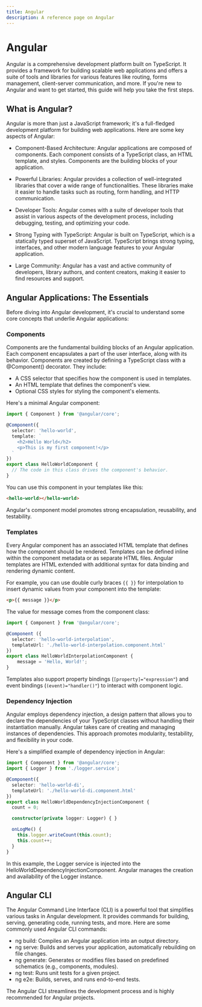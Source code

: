 ```yaml
---
title: Angular
description: A reference page on Angular
---
```


# Angular

Angular is a comprehensive development platform built on TypeScript. It provides a framework for building scalable web applications and offers a suite of tools and libraries for various features like routing, forms management, client-server communication, and more. If you're new to Angular and want to get started, this guide will help you take the first steps.

## What is Angular?
Angular is more than just a JavaScript framework; it's a full-fledged development platform for building web applications. Here are some key aspects of Angular:

- Component-Based Architecture: Angular applications are composed of components. Each component consists of a TypeScript class, an HTML template, and styles. Components are the building blocks of your application.

- Powerful Libraries: Angular provides a collection of well-integrated libraries that cover a wide range of functionalities. These libraries make it easier to handle tasks such as routing, form handling, and HTTP communication.

- Developer Tools: Angular comes with a suite of developer tools that assist in various aspects of the development process, including debugging, testing, and optimizing your code.

- Strong Typing with TypeScript: Angular is built on TypeScript, which is a statically typed superset of JavaScript. TypeScript brings strong typing, interfaces, and other modern language features to your Angular application.

- Large Community: Angular has a vast and active community of developers, library authors, and content creators, making it easier to find resources and support.

## Angular Applications: The Essentials
Before diving into Angular development, it's crucial to understand some core concepts that underlie Angular applications:

### Components
Components are the fundamental building blocks of an Angular application. Each component encapsulates a part of the user interface, along with its behavior. Components are created by defining a TypeScript class with a @Component() decorator. They include:

- A CSS selector that specifies how the component is used in templates.
- An HTML template that defines the component's view.
- Optional CSS styles for styling the component's elements.

Here's a minimal Angular component:

```typescript
import { Component } from '@angular/core';

@Component({
  selector: 'hello-world',
  template: `
    <h2>Hello World</h2>
    <p>This is my first component!</p>
  `
})
export class HelloWorldComponent {
  // The code in this class drives the component's behavior.
}
```

You can use this component in your templates like this:

```html
<hello-world></hello-world>
```
Angular's component model promotes strong encapsulation, reusability, and testability.

### Templates
Every Angular component has an associated HTML template that defines how the component should be rendered. Templates can be defined inline within the component metadata or as separate HTML files. Angular templates are HTML extended with additional syntax for data binding and rendering dynamic content.

For example, you can use double curly braces `{{ }}` for interpolation to insert dynamic values from your component into the template:

```html
<p>{{ message }}</p>
```

The value for message comes from the component class:

```typescript
import { Component } from '@angular/core';

@Component ({
  selector: 'hello-world-interpolation',
  templateUrl: './hello-world-interpolation.component.html'
})
export class HelloWorldInterpolationComponent {
    message = 'Hello, World!';
}
```

Templates also support property bindings (`[property]="expression"`) and event bindings (`(event)="handler()"`) to interact with component logic.

### Dependency Injection
Angular employs dependency injection, a design pattern that allows you to declare the dependencies of your TypeScript classes without handling their instantiation manually. Angular takes care of creating and managing instances of dependencies. This approach promotes modularity, testability, and flexibility in your code.

Here's a simplified example of dependency injection in Angular:

```typescript
import { Component } from '@angular/core';
import { Logger } from './logger.service';

@Component({
  selector: 'hello-world-di',
  templateUrl: './hello-world-di.component.html'
})
export class HelloWorldDependencyInjectionComponent {
  count = 0;

  constructor(private logger: Logger) { }

  onLogMe() {
    this.logger.writeCount(this.count);
    this.count++;
  }
}
```
In this example, the Logger service is injected into the HelloWorldDependencyInjectionComponent. Angular manages the creation and availability of the Logger instance.

## Angular CLI
The Angular Command Line Interface (CLI) is a powerful tool that simplifies various tasks in Angular development. It provides commands for building, serving, generating code, running tests, and more. Here are some commonly used Angular CLI commands:

- ng build: Compiles an Angular application into an output directory.
- ng serve: Builds and serves your application, automatically rebuilding on file changes.
- ng generate: Generates or modifies files based on predefined schematics (e.g., components, modules).
- ng test: Runs unit tests for a given project.
- ng e2e: Builds, serves, and runs end-to-end tests.

The Angular CLI streamlines the development process and is highly recommended for Angular projects.

 